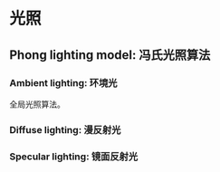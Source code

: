 ﻿# 光照

## Phong lighting model: 冯氏光照算法

### Ambient lighting: 环境光

全局光照算法。

### Diffuse lighting: 漫反射光

### Specular lighting: 镜面反射光
